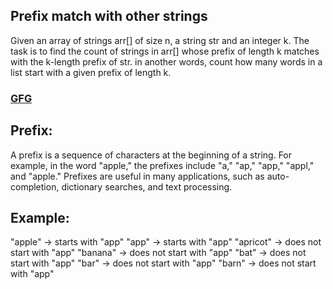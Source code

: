 ## Prefix match with other strings

Given an array of strings arr[] of size n, a string str and an integer k. The task is to find the count of strings in arr[] whose prefix of length k matches with the k-length prefix of str.
in another words, count how many words in a list start with a given prefix of length k.

<h3><a href="https://www.geeksforgeeks.org/problems/prefix-match-with-other-strings/1?page=1">GFG</a></h3>

## Prefix:

A prefix is a sequence of characters at the beginning of a string. For example, in the word "apple," the prefixes include "a," "ap," "app," "appl," and "apple." Prefixes are useful in many applications, such as auto-completion, dictionary searches, and text processing.

## Example:

"apple" -> starts with "app"
"app" -> starts with "app"
"apricot" -> does not start with "app"
"banana" -> does not start with "app"
"bat" -> does not start with "app"
"bar" -> does not start with "app"
"barn" -> does not start with "app"
